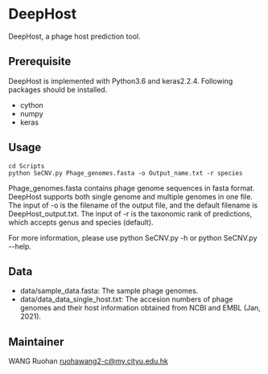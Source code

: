 # DeepHost
DeepHost, a phage host prediction tool.

## Prerequisite
DeepHost is implemented with Python3.6 and keras2.2.4. Following packages should be installed.
+ cython
+ numpy
+ keras

## Usage
```shell
cd Scripts
python SeCNV.py Phage_genomes.fasta -o Output_name.txt -r species 
```
Phage\_genomes.fasta contains phage genome sequences in fasta format. DeepHost supports both single genome and multiple genomes in one file. The input of -o is the filename of the output file, and the default filename is DeepHost\_output.txt. The input of -r is the taxonomic rank of predictions, which accepts genus and species (default).

For more information, please use python SeCNV.py -h or python SeCNV.py --help.

## Data
+ data/sample\_data.fasta: The sample phage genomes.
+ data/data\_data\_single\_host.txt: The accesion numbers of phage genomes and their host information obtained from NCBI and EMBL (Jan, 2021).

## Maintainer
WANG Ruohan ruohawang2-c@my.cityu.edu.hk
